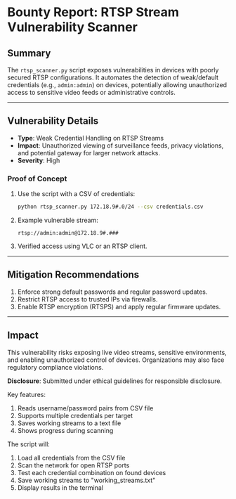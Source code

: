 
# Bounty Report: RTSP Stream Vulnerability Scanner

## Summary  
The `rtsp_scanner.py` script exposes vulnerabilities in devices with poorly secured RTSP configurations. It automates the detection of weak/default credentials (e.g., `admin:admin`) on devices, potentially allowing unauthorized access to sensitive video feeds or administrative controls.

---

## Vulnerability Details  
- **Type**: Weak Credential Handling on RTSP Streams  
- **Impact**: Unauthorized viewing of surveillance feeds, privacy violations, and potential gateway for larger network attacks.  
- **Severity**: High  

### Proof of Concept  
1. Use the script with a CSV of credentials:  
   ```bash
   python rtsp_scanner.py 172.18.9#.0/24 --csv credentials.csv
   ```  
2. Example vulnerable stream:  
   ```
   rtsp://admin:admin@172.18.9#.###
   ```  
3. Verified access using VLC or an RTSP client.  

---

## Mitigation Recommendations  
1. Enforce strong default passwords and regular password updates.  
2. Restrict RTSP access to trusted IPs via firewalls.  
3. Enable RTSP encryption (RTSPS) and apply regular firmware updates.  

---

## Impact  
This vulnerability risks exposing live video streams, sensitive environments, and enabling unauthorized control of devices. Organizations may also face regulatory compliance violations.  

**Disclosure**: Submitted under ethical guidelines for responsible disclosure.

Key features:

1. Reads username/password pairs from CSV file
2. Supports multiple credentials per target
3. Saves working streams to a text file
4. Shows progress during scanning

The script will:

1. Load all credentials from the CSV file
2. Scan the network for open RTSP ports
3. Test each credential combination on found devices
4. Save working streams to "working_streams.txt"
5. Display results in the terminal
